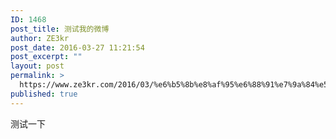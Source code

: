 ```yaml
---
ID: 1468
post_title: 测试我的微博
author: ZE3kr
post_date: 2016-03-27 11:21:54
post_excerpt: ""
layout: post
permalink: >
  https://www.ze3kr.com/2016/03/%e6%b5%8b%e8%af%95%e6%88%91%e7%9a%84%e5%be%ae%e5%8d%9a/
published: true
---
```

测试一下